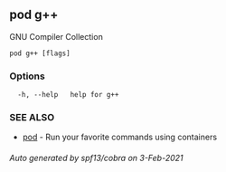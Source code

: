 ## pod g++

GNU Compiler Collection

```
pod g++ [flags]
```

### Options

```
  -h, --help   help for g++
```

### SEE ALSO

* [pod](pod.md)	 - Run your favorite commands using containers

###### Auto generated by spf13/cobra on 3-Feb-2021
